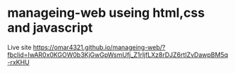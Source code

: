 # manageing-web useing html,css and javascript
Live site
https://omar4321.github.io/manageing-web/?fbclid=IwAR0x0KGOW0b3KjGwGpWsmUfj_Z1rljfLXz8rDJZ6rtIZvDawpBM5q-rxKHU
